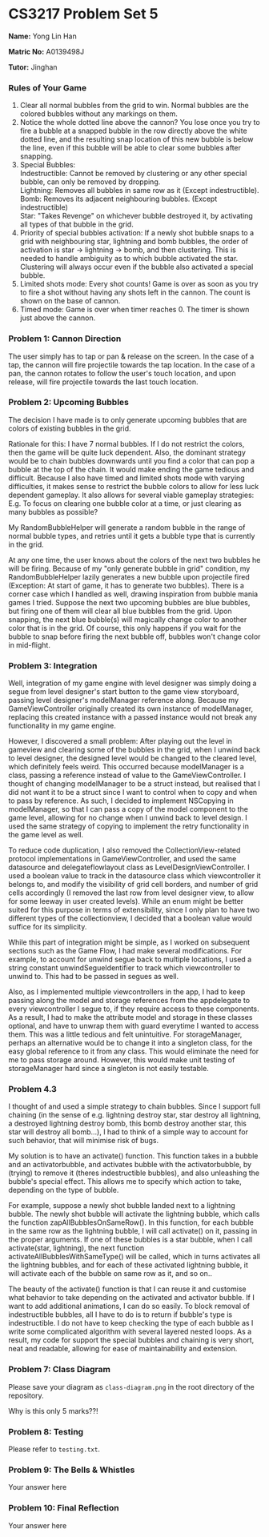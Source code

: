 CS3217 Problem Set 5
==

**Name:** Yong Lin Han

**Matric No:** A0139498J

**Tutor:** Jinghan

### Rules of Your Game

1) Clear all normal bubbles from the grid to win. Normal bubbles are the colored bubbles without any markings on them. <br>
2) Notice the whole dotted line above the cannon? You lose once you try to fire a bubble at a snapped bubble in the row directly above the white dotted line, and the resulting snap location of this new bubble is below the line, even if this bubble will be able to clear some bubbles after snapping. <br>
3) Special Bubbles: <br>
Indestructible: Cannot be removed by clustering or any other special bubble, can only be removed by dropping. <br>
Lightning: Removes all bubbles in same row as it (Except indestructible). <br>
Bomb: Removes its adjacent neighbouring bubbles. (Except indestructible) <br>
Star: "Takes Revenge" on whichever bubble destroyed it, by activating all types of that bubble in the grid. <br>
4) Priority of special bubbles activation: If a newly shot bubble snaps to a grid with neighbouring star, lightning and bomb bubbles, the order of activation is star -> lightning -> bomb, and then clustering. This is needed to handle ambiguity as to which bubble activated the star. Clustering will always occur even if the bubble also activated a special bubble. <br>
5) Limited shots mode: Every shot counts! Game is over as soon as you try to fire a shot without having any shots left in the cannon. The count is shown on the base of cannon. <br>
6) Timed mode: Game is over when timer reaches 0.  The timer is shown just above the cannon. 


### Problem 1: Cannon Direction

The user simply has to tap or pan & release on the screen. In the case of a tap, the cannon will fire projectile towards the tap location. In the case of a pan, the cannon rotates to follow the user's touch location, and upon release, will fire projectile towards the last touch location.



### Problem 2: Upcoming Bubbles

The decision I have made is to only generate upcoming bubbles that are colors of existing bubbles in the grid. <br>

Rationale for this: I have 7 normal bubbles. If I do not restrict the colors, then the game will be quite luck dependent. Also, the dominant strategy would be to chain bubbles downwards until you find a color that can pop a bubble at the top of the chain. It would make ending the game tedious and difficult. Because I also have timed and limited shots mode with varying difficulties, it makes sense to restrict the bubble colors to allow for less luck dependent gameplay. It also allows for several viable gameplay strategies: E.g. To focus on clearing one bubble color at a time, or just clearing as many bubbles as possible?

My RandomBubbleHelper will generate a random bubble in the range of normal bubble types, and retries until it gets a bubble type that is currently in the grid. <br>

At any one time, the user knows about the colors of the next two bubbles he will be firing. Because of my "only generate bubble in grid" condition, my RandomBubbleHelper lazily generates a new bubble upon projectile fired (Exception: At start of game, it has to generate two bubbles). There is a corner case which I handled as well, drawing inspiration from bubble mania games I tried. Suppose the next two upcoming bubbles are blue bubbles, but firing one of them will clear all blue bubbles from the grid. Upon snapping, the next blue bubble(s) will magically change color to another color that is in the grid. Of course, this only happens if you wait for the bubble to snap before firing the next bubble off, bubbles won't change color in mid-flight.


### Problem 3: Integration

Well, integration of my game engine with level designer was simply doing a segue from level designer's start button to the game view storyboard, passing level designer's modelManager reference along. Because my GameViewController originally created its own instance of modelManager, replacing this created instance with a passed instance would not break any functionality in my game engine.<br>

However, I discovered a small problem: After playing out the level in gameview and clearing some of the bubbles in the grid, when I unwind back to level designer, the designed level would be changed to the cleared level, which definitely feels weird. This occurred because modelManager is a class, passing a reference instead of value to the GameViewController. I thought of changing modelManager to be a struct instead, but realised that I did not want it to be a struct since I want to control when to copy and when to pass by reference. As such, I decided to implement NSCopying in modelManager, so that I can pass a copy of the model component to the game level, allowing for no change when I unwind back to level design. I used the same strategy of copying to implement the retry functionality in the game level as well.

To reduce code duplication, I also removed the CollectionView-related protocol implementations in GameViewController, and used the same datasource and delegateflowlayout class as LevelDesignViewController. I used a boolean value to track in the datasource class which viewcontroller it belongs to, and modify the visibility of grid cell borders, and number of grid cells accordingly (I removed the last row from level designer view, to allow for some leeway in user created levels). While an enum might be better suited for this purpose in terms of extensibility, since I only plan to have two different types of the collectionview, I decided that a boolean value would suffice for its simplicity. <br>

While this part of integration might be simple, as I worked on subsequent sections such as the Game Flow, I had make several modifications. For example, to account for unwind segue back to multiple locations, I used a string constant unwindSegueIdentifier to track which viewcontroller to unwind to. This had to be passed in segues as well.

Also, as I implemented multiple viewcontrollers in the app, I had to keep passing along the model and storage references from the appdelegate to every viewcontroller I segue to, if they require access to these components. As a result, I had to make the attribute model and storage in these classes optional, and have to unwrap them with guard everytime I wanted to access them. This was a little tedious and felt unintuitive. For storageManager, perhaps an alternative would be to change it into a singleton class, for the easy global reference to it from any class. This would eliminate the need for me to pass storage around. However, this would make unit testing of storageManager hard since a singleton is not easily testable.


### Problem 4.3

I thought of and used a simple strategy to chain bubbles. Since I support full chaining (in the sense of e.g. lightning destroy star, star destroy all lightning, a destroyed lightning destroy bomb, this bomb destroy another star, this star will destroy all bomb...), I had to think of a simple way to account for such behavior, that will minimise risk of bugs. <br>

My solution is to have an activate() function. This function takes in a bubble and an activatorbubble, and activates bubble with the activatorbubble, by (trying) to remove it (theres indestructible bubbles), and also unleashing the bubble's special effect. This allows me to specify which action to take, depending on the type of bubble. <br>

For example, suppose a newly shot bubble landed next to a lightning bubble. The newly shot bubble will activate the lightning bubble, which calls the function zapAllBubblesOnSameRow(). In this function, for each bubble in the same row as the lightning bubble, I will call activate() on it, passing in the proper arguments. If one of these bubbles is a star bubble, when I call activate(star, lightning), the next function activateAllBubblesWithSameType() will be called, which in turns activates all the lightning bubbles, and for each of these activated lightning bubble, it will activate each of the bubble on same row as it, and so on..

The beauty of the activate() function is that I can reuse it and customise what behavior to take depending on the activated and activator bubble. If I want to add additional animations, I can do so easily. To block removal of indestructible bubbles, all I have to do is to return if bubble's type is indestructible. I do not have to keep checking the type of each bubble as I write some complicated algorithm with several layered nested loops. As a result, my code for support the special bubbles and chaining is very short, neat and readable, allowing for ease of maintainability and extension.

### Problem 7: Class Diagram

Please save your diagram as `class-diagram.png` in the root directory of the repository.

Why is this only 5 marks??!

### Problem 8: Testing

Please refer to `testing.txt`.


### Problem 9: The Bells & Whistles

Your answer here


### Problem 10: Final Reflection

Your answer here
